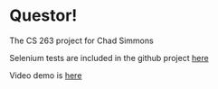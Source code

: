 Questor!
=============================

The CS 263 project for Chad Simmons


Selenium tests are included in the github project [here](https://github.com/polpak/cs263-project/tree/master/selenium-tests)

Video demo is [here]()
